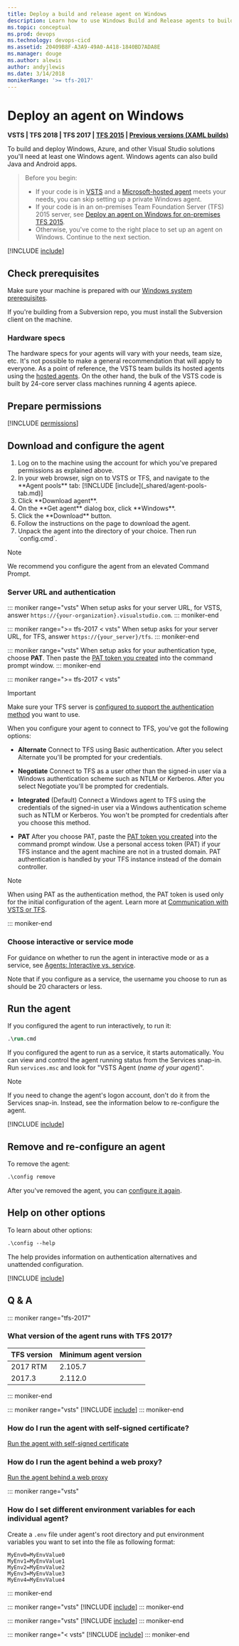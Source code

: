 ```yaml
---
title: Deploy a build and release agent on Windows
description: Learn how to use Windows Build and Release agents to build and deploy your Windows and Azure code for VSTS and TFS.
ms.topic: conceptual
ms.prod: devops
ms.technology: devops-cicd
ms.assetid: 20409B8F-A3A9-49A0-A418-1840BD7ADA8E
ms.manager: douge
ms.author: alewis
author: andyjlewis
ms.date: 3/14/2018
monikerRange: '>= tfs-2017'
---
```


# Deploy an agent on Windows

**VSTS | TFS 2018 | TFS 2017 | [TFS 2015](v1-windows.md) | [Previous versions (XAML builds)](https://msdn.microsoft.com/en-us/library/ms252495%28v=vs.120%29.aspx)**

To build and deploy Windows, Azure, and other Visual Studio solutions you'll need at least one Windows agent. Windows agents can also build Java and Android apps.

> Before you begin:
> * If your code is in [VSTS](https://visualstudio.microsoft.com/products/visual-studio-team-services-vs) and a [Microsoft-hosted agent](hosted.md) meets your needs, you can skip setting up a private Windows agent.
> * If your code is in an on-premises Team Foundation Server (TFS) 2015 server, see [Deploy an agent on Windows for on-premises TFS 2015](v1-windows.md).
> *  Otherwise, you've come to the right place to set up an agent on Windows. Continue to the next section.

[!INCLUDE [include](_shared/concepts.md)]

## Check prerequisites

Make sure your machine is prepared with our [Windows system prerequisites](https://aka.ms/vstsagentwinsystem).

If you're building from a Subversion repo, you must install the Subversion client on the machine.

### Hardware specs 

The hardware specs for your agents will vary with your needs, team size, etc.
It's not possible to make a general recommendation that will apply to everyone.
As a point of reference, the VSTS team builds its hosted agents using the [hosted agents](hosted.md).
On the other hand, the bulk of the VSTS code is built by 24-core server class machines
running 4 agents apiece.

<h2 id="permissions">Prepare permissions</h2>

[!INCLUDE [permissions](_shared/v2/prepare-permissions.md)]

<a name="download-configure"></a>
## Download and configure the agent

<ol>
<li>Log on to the machine using the account for which you've prepared permissions as explained above.</li>
<li>In your web browser, sign on to VSTS or TFS, and navigate to the **Agent pools** tab:
[!INCLUDE [include](_shared/agent-pools-tab.md)]
</li>

<li>Click **Download agent**.</li>

<li>On the **Get agent** dialog box, click **Windows**.</li>

<li>Click the **Download** button.

<li>Follow the instructions on the page to download the agent.</li>

<li>Unpack the agent into the directory of your choice. Then run `config.cmd`.</li>

</ol>

> [!Note]
> We recommend you configure the agent from an elevated Command Prompt.

### Server URL and authentication

::: moniker range="vsts"
When setup asks for your server URL, for VSTS, answer `https://{your-organization}.visualstudio.com`.
::: moniker-end

::: moniker range=">= tfs-2017 < vsts"
When setup asks for your server URL, for TFS, answer `https://{your_server}/tfs`.
::: moniker-end

::: moniker range="vsts"
When setup asks for your authentication type, choose **PAT**.
Then paste the [PAT token you created](#permissions) into the command prompt window.
::: moniker-end

::: moniker range=">= tfs-2017 < vsts"
> [!IMPORTANT]
> 
> Make sure your TFS server is [configured to support the authentication method](agents.md#configure-tfs-authentication) you want to use. 
  
When you configure your agent to connect to TFS, you've got the following options:

* **Alternate** Connect to TFS using Basic authentication. After you select Alternate you'll be prompted for your credentials.

* **Negotiate** Connect to TFS as a user other than the signed-in user via a Windows authentication scheme such as NTLM or Kerberos. After you select Negotiate you'll be prompted for credentials.

* **Integrated** (Default) Connect a Windows agent to TFS using the credentials of the signed-in user via a Windows authentication scheme such as NTLM or Kerberos. You won't be prompted for credentials after you choose this method.
 
* **PAT** After you choose PAT, paste the [PAT token you created](#permissions) into the command prompt window. Use a personal access token (PAT) if your TFS instance and the agent machine are not in a trusted domain. PAT authentication is handled by your TFS instance instead of the domain controller.

> [!NOTE]
> When using PAT as the authentication method, the PAT token is used only for the initial configuration of the agent. Learn more at [Communication with VSTS or TFS](agents.md#communication).

::: moniker-end

### Choose interactive or service mode

For guidance on whether to run the agent in interactive mode or as a service, see [Agents: Interactive vs. service](agents.md#account).

Note that if you configure as a service, the username you choose to run as should be 20 characters or less.

## Run the agent

 If you configured the agent to run interactively, to run it:

 ```ps
 .\run.cmd
 ```

If you configured the agent to run as a service, it starts automatically. You can view and control the agent running status from the Services snap-in. Run `services.msc` and look for "VSTS Agent (*name of your agent*)".

> [!Note]
> If you need to change the agent's logon account, don't do it from the Services
> snap-in. Instead, see the information below to re-configure the agent.

[!INCLUDE [include](_shared/v2/replace-agent.md)]

## Remove and re-configure an agent

To remove the agent:

```ps
.\config remove
```

After you've removed the agent, you can [configure it again](#download-configure).

## Help on other options

To learn about other options:

```ps
.\config --help
```

The help provides information on authentication alternatives and unattended configuration.

[!INCLUDE [include](_shared/capabilities.md)]

## Q & A

<!-- BEGINSECTION class="md-qanda" -->

::: moniker range="tfs-2017"

### What version of the agent runs with TFS 2017?

| TFS version | Minimum agent version |
|-|-|
| 2017 RTM | 2.105.7 |
| 2017.3 | 2.112.0 |

::: moniker-end

::: moniker range="vsts"
[!INCLUDE [include](_shared/v2/qa-firewall.md)]
::: moniker-end

### How do I run the agent with self-signed certificate?

[Run the agent with self-signed certificate](certificate.md)

### How do I run the agent behind a web proxy?

[Run the agent behind a web proxy](proxy.md)

::: moniker range="vsts"
### How do I set different environment variables for each individual agent?

Create a `.env` file under agent's root directory and put environment variables you want to set into the file as following format:

```
MyEnv0=MyEnvValue0
MyEnv1=MyEnvValue1
MyEnv2=MyEnvValue2
MyEnv3=MyEnvValue3
MyEnv4=MyEnvValue4
```
::: moniker-end

::: moniker range="vsts"
[!INCLUDE [include](_shared/v2/web-proxy-bypass.md)]
::: moniker-end

::: moniker range="vsts"
[!INCLUDE [include](_shared/v2/qa-urls.md)]
::: moniker-end

::: moniker range="< vsts"
[!INCLUDE [include](../_shared/qa-versions.md)]
::: moniker-end

<!-- ENDSECTION -->
